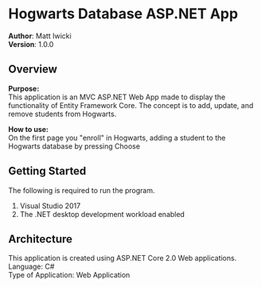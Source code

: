 # Hogwarts Database ASP.NET App

**Author**: Matt Iwicki<br />
**Version**: 1.0.0

## Overview
<b>Purpose:</b><br />
This application is an MVC ASP.NET Web App made to display the functionality of Entity Framework Core. The concept is to add, update, and remove students from Hogwarts. 

<b>How to use:</b><br />
On the first page you "enroll" in Hogwarts, adding a student to the Hogwarts database by pressing Choose

## Getting Started
The following is required to run the program.
1. Visual Studio 2017 
2. The .NET desktop development workload enabled 

## Architecture
This application is created using ASP.NET Core 2.0 Web applications. <br />
Language: C# <br />
Type of Application: Web Application <br />